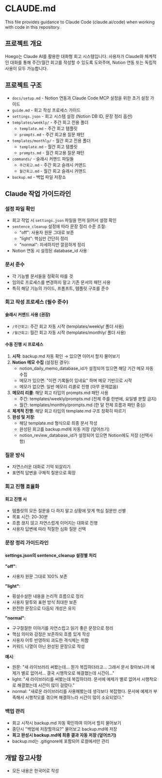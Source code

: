 # CLAUDE.md

This file provides guidance to Claude Code (claude.ai/code) when working with code in this repository.

## 프로젝트 개요

Hoego는 Claude AI를 활용한 대화형 회고 시스템입니다.
사용자가 Claude와 체계적인 대화를 통해 주간/월간 회고를 작성할 수 있도록 도와주며,
Notion 연동 또는 독립적 사용이 모두 가능합니다.

## 프로젝트 구조

- `docs/setup.md` - Notion 연동과 Claude Code MCP 설정을 위한 초기 설정 가이드
- `guide.md` - 회고 작성 프로세스 가이드
- `settings.json` - 회고 시스템 설정 (Notion DB ID, 문장 정리 옵션)
- `templates/weekly/` - 주간 회고 전용 폴더
  - `template.md` - 주간 회고 템플릿
  - `prompts.md` - 주간 회고용 질문 패턴
- `templates/monthly/` - 월간 회고 전용 폴더
  - `template.md` - 월간 회고 템플릿
  - `prompts.md` - 월간 회고용 질문 패턴
- `commands/` - 슬래시 커맨드 파일들
  - `주간회고.md` - 주간 회고 슬래시 커맨드
  - `월간회고.md` - 월간 회고 슬래시 커맨드
- `backup.md` - 백업 파일 저장소

## Claude 작업 가이드라인

### 설정 파일 확인

- 회고 작업 시 `settings.json` 파일을 먼저 읽어서 설정 확인
- `sentence_cleanup` 설정에 따라 문장 정리 수준 조절:
  - "off": 사용자 원문 그대로 보존
  - "light": 핵심만 간단히 정리
  - "normal": 자세하지만 깔끔하게 정리
- Notion 연동 시 설정된 database_id 사용

### 문서 준수

- 각 기능별 문서들을 정확히 따를 것
- 임의로 프로세스를 변경하지 말고 기존 문서의 패턴 사용
- 특히 해당 기능의 가이드, 프롬프트, 템플릿 구조를 준수

### 회고 작성 프로세스 (필수 준수)

#### 슬래시 커맨드 사용 (권장)

- `/주간회고`: 주간 회고 자동 시작 (templates/weekly/ 폴더 사용)
- `/월간회고`: 월간 회고 자동 시작 (templates/monthly/ 폴더 사용)

#### 수동 진행 시 프로세스

1. **시작**: backup.md 자동 확인 → 있으면 이어서 할지 물어보기
2. **Notion 메모 수집** (설정된 경우):
   - notion_daily_memo_database_id가 설정되어 있으면 해당 기간 메모 자동 수집
   - 메모가 있으면: "이런 기록들이 있네요" 하며 메모 기반으로 시작
   - 메모가 없으면: 일반 메모리 리콜로 진행 (아무 문제없음)
3. **메모리 리콜**: 해당 회고 타입의 prompts.md 패턴 사용
   - 주간: templates/weekly/prompts.md (전체 주를 한번에, 요일별 분할 금지)
   - 월간: templates/monthly/prompts.md (한 달 전체 흐름과 패턴 중심)
4. **체계적 진행**: 해당 회고 타입의 template.md 구조 정확히 따르기
5. **완성 및 저장**:
   - 해당 template.md 형식으로 최종 문서 작성
   - 완성된 회고를 backup.md에 자동 저장 (덮어쓰기)
   - notion_review_database_id가 설정되어 있으면 Notion에도 저장 (선택사항)

### 질문 방식

- 자연스러운 대화로 기억 되살리기
- 표면적 답변을 구체적 질문으로 확장

### 회고 진행 효율화

#### 회고 진행 시
- 템플릿의 모든 질문을 다 하지 말고 상황에 맞게 핵심 질문만 선별
- 목표 시간: 20-30분
- 흐름 끊지 않고 자연스럽게 이어지는 대화로 진행
- 사용자 답변에 따라 적절한 심화 질문 선택

### 문장 정리 가이드라인

#### settings.json의 sentence_cleanup 설정별 처리

**"off"**: 
- 사용자 원문 그대로 100% 보존

**"light"**: 
- 횡설수설한 내용을 논리적 흐름으로 정리
- 사용자 말투와 표현 방식 최대한 보존
- 완전한 문장으로 다듬되 개성은 유지

**"normal"**: 
- 구구절절한 이야기를 자연스럽고 읽기 좋은 문장으로 정리
- 핵심 의미와 감정은 보존하되 흐름 있게 작성
- 사용자 어투 반영하되 과도한 격식체는 피함
- 키워드 나열이 아닌 완성된 문장으로 작성

**예시**:
- 원문: "새 라이브러리 써봤는데... 뭔가 복잡하더라고... 그래서 문서 찾아보니까 예제가 별로 없어서... 결국 시행착오로 해결했는데 시간이..."
- light: "새 라이브러리를 써봤는데 복잡하더라. 문서에 예제가 별로 없어서 시행착오로 해결했는데 시간이 많이 걸렸다."
- normal: "새로운 라이브러리를 사용해봤는데 생각보다 복잡했다. 문서에 예제가 부족해서 시행착오를 겪으며 해결하느라 시간이 많이 소요되었다."

### 백업 관리

- 회고 시작시 backup.md 자동 확인하여 이어서 할지 물어보기
- 중단시 "백업에 저장할까요?" 물어보고 backup.md에 저장
- **회고 완성시 backup.md에 최종 결과 자동 저장 (덮어쓰기)**
- backup.md는 .gitignore에 포함되어 로컬에서만 관리

## 개발 참고사항

- 모든 내용은 한국어로 작성
